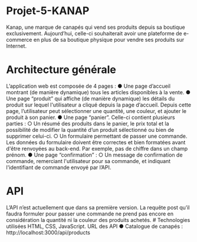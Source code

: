 # Projet-5-KANAP

Kanap, une marque de canapés qui vend ses produits depuis sa boutique exclusivement. Aujourd’hui, celle-ci souhaiterait avoir une plateforme de e-commerce en plus de sa boutique physique pour vendre ses produits sur Internet.

# Architecture générale
L’application web est composée de 4 pages :
● Une page d’accueil montrant (de manière dynamique) tous les articles disponibles à la vente.
● Une page “produit” qui affiche (de manière dynamique) les détails du produit sur lequel l'utilisateur a cliqué depuis la page d’accueil. Depuis cette page, l’utilisateur peut sélectionner une quantité, une couleur, et ajouter le produit à son panier.
● Une page “panier”. Celle-ci contient plusieurs parties :
○ Un résumé des produits dans le panier, le prix total et la possibilité de
modifier la quantité d’un produit sélectionné ou bien de supprimer celui-ci.
○ Un formulaire permettant de passer une commande. Les données du
formulaire doivent être correctes et bien formatées avant d'être renvoyées au
back-end. Par exemple, pas de chiffre dans un champ prénom.
● Une page “confirmation” :
○ Un message de confirmation de commande, remerciant l'utilisateur pour sa commande, et indiquant l'identifiant de commande envoyé par l’API.

# API
L’API n’est actuellement que dans sa première version. La requête post qu’il faudra formuler pour passer une commande ne prend pas encore en considération la quantité ni la couleur des produits achetés.
                                                                                                                                                                                                                                                                                                                # Technologies utilisées                                                                                                                                                                                                                                                                                                                  HTML, CSS, JavaScript.
URL des API
● Catalogue de canapés : http://localhost:3000/api/products
